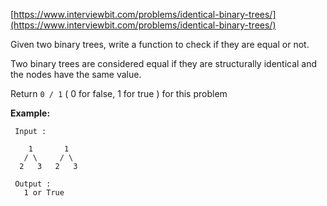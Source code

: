 [https://www.interviewbit.com/problems/identical-binary-trees/](https://www.interviewbit.com/problems/identical-binary-trees/)

Given two binary trees, write a function to check if they are equal or not.

Two binary trees are considered equal if they are structurally identical and the nodes have the same value.

Return `0 / 1` ( 0 for false, 1 for true ) for this problem

**Example:**
```
 Input : 
 
    1       1
   / \     / \
  2   3   2   3
 
 Output : 
   1 or True
```
